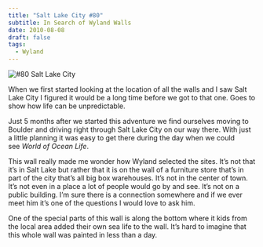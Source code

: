 ```yaml
---
title: "Salt Lake City #80"
subtitle: In Search of Wyland Walls
date: 2010-08-08
draft: false
tags:
  - Wyland
---
```


![#80 Salt Lake City](../images/80-saltlakecity.jpeg)

When we first started looking at the location of all the walls and I saw Salt Lake City I figured it would be a long time before we got to that one. Goes to show how life can be unpredictable.

Just 5 months after we started this adventure we find ourselves moving to Boulder and driving right through Salt Lake City on our way there. With just a little planning it was easy to get there during the day when we could see _World of Ocean Life_.

This wall really made me wonder how Wyland selected the sites. It’s not that it’s in Salt Lake but rather that it is on the wall of a furniture store that’s in part of the city that’s all big box warehouses. It’s not in the center of town. It’s not even in a place a lot of people would go by and see. It’s not on a public building. I’m sure there is a connection somewhere and if we ever meet him it’s one of the questions I would love to ask him.

One of the special parts of this wall is along the bottom where it kids from the local area added their own sea life to the wall. It’s hard to imagine that this whole wall was painted in less than a day.
